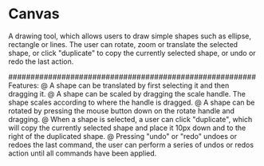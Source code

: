 # Canvas
A drawing tool, which allows users to draw simple shapes such as ellipse, rectangle or lines. The user can rotate, zoom or translate the selected shape, 
or click "duplicate" to copy the currently selected shape, or undo or redo the last action.

########################################################
Features:
@ A shape can be translated by first selecting it and then dragging it. 
@ A shape can be scaled by dragging the scale handle. The shape scales according to where the handle is dragged.
@ A shape can be rotated by pressing the mouse button down on the rotate handle and dragging.
@ When a shape is selected, a user can click "duplicate", which will copy the currently selected shape and place it 10px down and to the right of the duplicated 
shape. 
@ Pressing "undo" or "redo" undoes or redoes the last command, the user can perform a series of undos or redos action until all commands have been applied.













